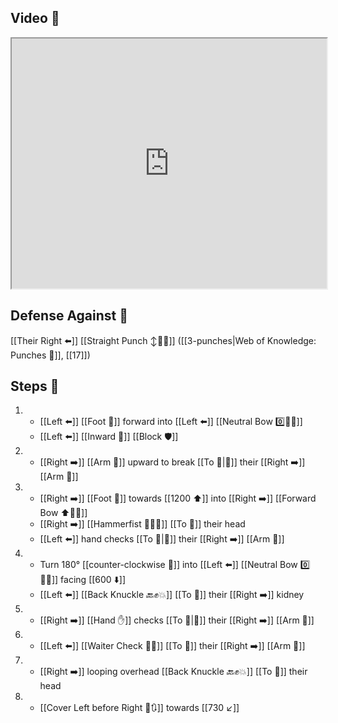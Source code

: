 ## Video 🎥

<iframe src="https://www.youtube.com/embed/vkfTVep_QzM?start=389" width="100%" height="400"></iframe>

## Defense Against 🤺

[[Their Right ⬅️]] [[Straight Punch ↕️👊💥]] ([[3-punches|Web of Knowledge: Punches 👊]], [[17]])
## Steps 👣

1. - [[Left ⬅️]] [[Foot 🦶]] forward into [[Left ⬅️]] [[Neutral Bow 0️⃣🧍‍♂️]]
    - [[Left ⬅️]] [[Inward 🔽]] [[Block 🛡️]]
2. - [[Right ➡️]] [[Arm 💪]] upward to break [[To 🎯|🎯]] their [[Right ➡️]] [[Arm 💪]]
3. - [[Right ➡️]] [[Foot 🦶]] towards [[1200 ⬆️]] into [[Right ➡️]] [[Forward Bow ⬆️🧍‍♂️]]
    - [[Right ➡️]] [[Hammerfist 🔨✊💥]] [[To 🎯]] their head
    - [[Left ⬅️]] hand checks [[To 🎯|🎯]] their [[Right ➡️]] [[Arm 💪]]
4. - Turn 180° [[counter-clockwise 🔄]] into [[Left ⬅️]] [[Neutral Bow 0️⃣🧍‍♂️]] facing [[600 ⬇️]]
    - [[Left ⬅️]] [[Back Knuckle 🔙✊💥]] [[To 🎯]] their [[Right ➡️]] kidney
5. - [[Right ➡️]] [[Hand ✋]] checks [[To 🎯|🎯]] their [[Right ➡️]] [[Arm 💪]]
6. - [[Left ⬅️]] [[Waiter Check 🧑‍🍳]] [[To 🎯]] their [[Right ➡️]] [[Arm 💪]]
7. - [[Right ➡️]] looping overhead [[Back Knuckle 🔙✊💥]] [[To 🎯]] their head
8. - [[Cover Left before Right 🦶🔃]] towards [[730 ↙️]]
